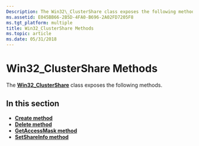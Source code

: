 ```yaml
---
Description: The Win32\_ClusterShare class exposes the following methods.
ms.assetid: E045BB66-2B5D-4FA0-B696-2A02FD7205F8
ms.tgt_platform: multiple
title: Win32_ClusterShare Methods
ms.topic: article
ms.date: 05/31/2018
---
```


# Win32\_ClusterShare Methods

The [**Win32\_ClusterShare**](win32-clustershare.md) class exposes the following methods.

## In this section

-   [**Create method**](create-win32-clustershare.md)
-   [**Delete method**](delete-win32-clustershare.md)
-   [**GetAccessMask method**](getaccessmask-win32-clustershare.md)
-   [**SetShareInfo method**](setshareinfo-win32-clustershare.md)

 

 



